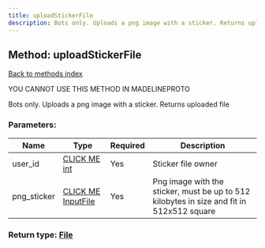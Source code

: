 ```yaml
---
title: uploadStickerFile
description: Bots only. Uploads a png image with a sticker. Returns uploaded file
---
```

## Method: uploadStickerFile  
[Back to methods index](index.md)


YOU CANNOT USE THIS METHOD IN MADELINEPROTO


Bots only. Uploads a png image with a sticker. Returns uploaded file

### Parameters:

| Name     |    Type       | Required | Description |
|----------|---------------|----------|-------------|
|user\_id|[CLICK ME int](../types/int.md) | Yes|Sticker file owner|
|png\_sticker|[CLICK ME InputFile](../types/InputFile.md) | Yes|Png image with the sticker, must be up to 512 kilobytes in size and fit in 512x512 square|


### Return type: [File](../types/File.md)

